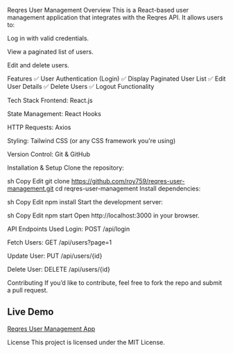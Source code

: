 Reqres User Management
Overview
This is a React-based user management application that integrates with the Reqres API. It allows users to:

Log in with valid credentials.

View a paginated list of users.

Edit and delete users.

Features
✅ User Authentication (Login)
✅ Display Paginated User List
✅ Edit User Details
✅ Delete Users
✅ Logout Functionality

Tech Stack
Frontend: React.js

State Management: React Hooks

HTTP Requests: Axios

Styling: Tailwind CSS (or any CSS framework you're using)

Version Control: Git & GitHub

Installation & Setup
Clone the repository:

sh
Copy
Edit
git clone https://github.com/roy759/reqres-user-management.git
cd reqres-user-management
Install dependencies:

sh
Copy
Edit
npm install
Start the development server:

sh
Copy
Edit
npm start
Open http://localhost:3000 in your browser.

API Endpoints Used
Login: POST /api/login

Fetch Users: GET /api/users?page=1

Update User: PUT /api/users/{id}

Delete User: DELETE /api/users/{id}

Contributing
If you’d like to contribute, feel free to fork the repo and submit a pull request.

## Live Demo  
[Reqres User Management App](https://reqres-user-management-1myde935n-anik-roys-projects-f3b9b9dd.vercel.app)

License
This project is licensed under the MIT License.
